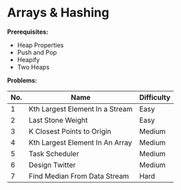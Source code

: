 # Arrays & Hashing

**Prerequisites:**

- Heap Properties
- Push and Pop
- Heapify
- Two Heaps

**Problems:**

| No. | Name                            | Difficulty |
| --- | ------------------------------- | ---------- |
| 1   | Kth Largest Element In a Stream | Easy       |
| 2   | Last Stone Weight               | Easy       |
| 3   | K Closest Points to Origin      | Medium     |
| 4   | Kth Largest Element In An Array | Medium     |
| 5   | Task Scheduler                  | Medium     |
| 6   | Design Twitter                  | Medium     |
| 7   | Find Median From Data Stream    | Hard       |
